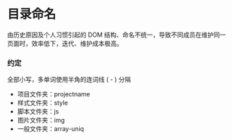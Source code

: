 # 目录命名
由历史原因及个人习惯引起的 DOM 结构、命名不统一，导致不同成员在维护同一页面时，效率低下，迭代、维护成本极高。

### 约定
全部小写，多单词使用半角的连词线 ( - ) 分隔
- 项目文件夹：projectname
- 样式文件夹：style
- 脚本文件夹：js
- 图片文件夹：img
- 一般文件夹：array-uniq


